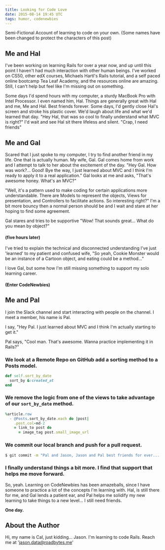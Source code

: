 ```yaml
---
title: Looking for Code Love
date: 2015-08-14 19:45 UTC
tags: humor, codenewbies
---
```


Semi-Fictional Account of learning to code on your own. (Some names have been changed to protect the characters of this post)

## Me and Hal

I've been working on learning Rails for over a year now, and up until this point I haven't had much interaction with other human beings.  I've worked on CS50, other edX courses, Michaels Hartl's Rails tutorial, and a self paced online bootcamp Tea Leaf Academy, and the resources online are amazing.  Still, I can't help but feel like I'm missing out on something.

Some days I'd spend hours with my computer, a sturdy MacBook Pro with Intel Processor.  I even named him, Hal.  Things are generally great with Hal and me, Me and Hal.  Best friends forever.  Some days, I'd gently close Hal's screen and stroke his plastic cover.  We'd laugh about life and what we'd learned that day.  "Hey Hal, that was so cool to finally understand what MVC is right?"  I'd wait and see Hal sit there lifeless and silent.  "Crap, I need friends"

## Me and Gal

Scared that I just spoke to my computer, I try to find another friend in my life.  One that is actually human.  My wife, Gal.  Gal comes home from work and I attempt to talk to her about the excitement of the day.  "Hey Gal.  How was work?... Good!  Bye the way, I just learned about MVC and I think I'm ready to apply it to a real application."  Gal looks at me and asks, "That's awesome honey.  What's an MVC?"

"Well, it's a pattern used to make coding for certain applications more understandable.  There are Models to represent the objects, Views for presentation, and Controllers to facilitate actions.  So interesting right?"  I'm a bit more bouncy then a normal person should be and I wait and stare at her hoping to find some agreement.

Gal stares and tries to be supportive "Wow! That sounds great...  What do you mean by object?"

#### (five hours later)

I've tried to explain the technical and disconnected understanding I've just 'learned' to my patient and confused wife, "So yeah, Cookie Monster would be an instance of a Cartoon object, and eating could be a method..."

I love Gal, but some how I'm still missing something to support my solo learning career.

#### (Enter CodeNewbies)

## Me and Pal

I join the Slack channel and start interacting with people on the channel.  I meet a member, his name is Pal.

I say, "Hey Pal.  I just learned about MVC and I think I'm actually starting to get it."

Pal says, "Cool man.  That's awesome.  Wanna practice implementing it in Rails?"

### We look at a Remote Repo on GitHub add a sorting method to a Posts model.

~~~ Ruby
def self.sort_by_date
  sort_by &:created_at
end
~~~

### We remove the logic from one of the views to take advantage of our `sort_by_date` method.

~~~ Ruby
%article.row
  - @Posts.sort_by_date.each do |post|
    .post.col-md-2
    = link_to post do 
      = image_tag post.small_image_url
~~~

### We commit our local branch and push for a pull request.

~~~ Bash
$ git commit -m "Pal and Jason, Jason and Pal best friends for ever... implemented 'sort_by_date' to Post model"
~~~

### I finally understand things a bit more.  I find that support that helps me move forward.

So, yeah.  Learning on CodeNewbies has been amazeballs, since I have someone to practice a lot of the concepts I'm learning with.  Hal, is still there for me, and Gal lends a patient ear, and Pal helps me solidify my new learning to take things to a new level...  I still need friends.

**One day.**

## About the Author

Hi, my name is Cal, just kidding... Jason.  I'm learning to code Rails.  Reach me at 'jason.data@roadbytes.me'
